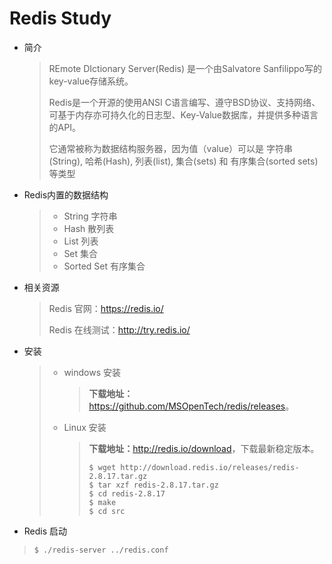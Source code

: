 # Redis Study

* 简介

  > REmote DIctionary Server(Redis) 是一个由Salvatore Sanfilippo写的key-value存储系统。
  >
  > Redis是一个开源的使用ANSI C语言编写、遵守BSD协议、支持网络、可基于内存亦可持久化的日志型、Key-Value数据库，并提供多种语言的API。
  >
  > 它通常被称为数据结构服务器，因为值（value）可以是 字符串(String), 哈希(Hash), 列表(list), 集合(sets) 和 有序集合(sorted sets)等类型

* Redis内置的数据结构

  >*  String   	字符串
  >* Hash          散列表
  >* List             列表
  >* Set               集合
  >* Sorted Set   有序集合

* 相关资源

  > Redis 官网：<https://redis.io/>
  >
  > Redis 在线测试：<http://try.redis.io/>

* 安装

  > * windows 安装
  >
  >   > **下载地址：**<https://github.com/MSOpenTech/redis/releases>。
  >
  > * Linux 安装
  >
  >   > **下载地址：**<http://redis.io/download>，下载最新稳定版本。
  >   >
  >   > ```shell
  >   > $ wget http://download.redis.io/releases/redis-2.8.17.tar.gz
  >   > $ tar xzf redis-2.8.17.tar.gz
  >   > $ cd redis-2.8.17
  >   > $ make
  >   > $ cd src
  >   > ```

* Redis 启动

> ```shell
> $ ./redis-server ../redis.conf
> ```

